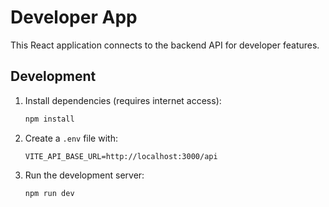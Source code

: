 # Developer App

This React application connects to the backend API for developer features.

## Development

1. Install dependencies (requires internet access):
   ```bash
   npm install
   ```
2. Create a `.env` file with:
   ```env
   VITE_API_BASE_URL=http://localhost:3000/api
   ```
3. Run the development server:
   ```bash
   npm run dev
   ```
